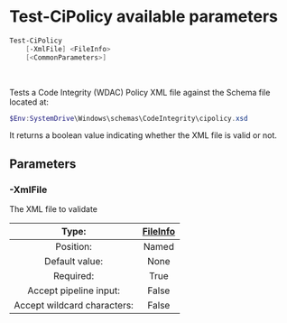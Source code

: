# Test-CiPolicy available parameters

```powershell
Test-CiPolicy
    [-XmlFile] <FileInfo>
    [<CommonParameters>]
```

<br>

Tests a Code Integrity (WDAC) Policy XML file against the Schema file located at:

```powershell
$Env:SystemDrive\Windows\schemas\CodeIntegrity\cipolicy.xsd
```

It returns a boolean value indicating whether the XML file is valid or not.


## Parameters

### -XmlFile

The XML file to validate

<div align='center'>

| Type: |[FileInfo](https://learn.microsoft.com/en-us/dotnet/api/system.io.fileinfo)|
| :-------------: | :-------------: |
| Position: | Named |
| Default value: | None |
| Required: | True |
| Accept pipeline input: | False |
| Accept wildcard characters: | False |

</div>

<br>